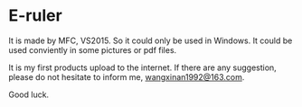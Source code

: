 # E-ruler
It is made by MFC, VS2015. So it could only be used in Windows.
It could be used conviently in some pictures or pdf files.


It is my first products upload to the internet.
If there are any suggestion, please do not hesitate to inform me, wangxinan1992@163.com.

Good luck.

